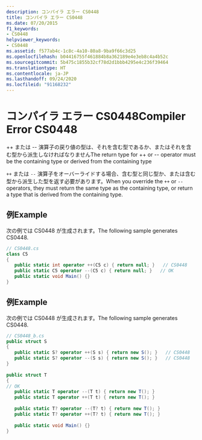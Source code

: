 ```yaml
---
description: コンパイラ エラー CS0448
title: コンパイラ エラー CS0448
ms.date: 07/20/2015
f1_keywords:
- CS0448
helpviewer_keywords:
- CS0448
ms.assetid: f577ab4c-1c8c-4a10-80a8-9ba9f66c3d25
ms.openlocfilehash: b04416755f461884b8a362189e4e3eb8c4a4b52c
ms.sourcegitcommit: 5b475c1855b32cf78d2d1bbb4295e4c236f39464
ms.translationtype: HT
ms.contentlocale: ja-JP
ms.lasthandoff: 09/24/2020
ms.locfileid: "91168232"
---
```

# <a name="compiler-error-cs0448"></a><span data-ttu-id="24dfb-103">コンパイラ エラー CS0448</span><span class="sxs-lookup"><span data-stu-id="24dfb-103">Compiler Error CS0448</span></span>

<span data-ttu-id="24dfb-104">++ または -- 演算子の戻り値の型は、それを含む型であるか、またはそれを含む型から派生しなければなりません</span><span class="sxs-lookup"><span data-stu-id="24dfb-104">The return type for ++ or -- operator must be the containing type or derived from the containing type</span></span>  
  
 <span data-ttu-id="24dfb-105">`++` または `--` 演算子をオーバーライドする場合、含む型と同じ型か、または含む型から派生した型を返す必要があります。</span><span class="sxs-lookup"><span data-stu-id="24dfb-105">When you override the `++` or `--` operators, they must return the same type as the containing type, or return a type that is derived from the containing type.</span></span>  
  
## <a name="example"></a><span data-ttu-id="24dfb-106">例</span><span class="sxs-lookup"><span data-stu-id="24dfb-106">Example</span></span>  

 <span data-ttu-id="24dfb-107">次の例では CS0448 が生成されます。</span><span class="sxs-lookup"><span data-stu-id="24dfb-107">The following sample generates CS0448.</span></span>  
  
```csharp  
// CS0448.cs  
class C5  
{  
   public static int operator ++(C5 c) { return null; }   // CS0448  
   public static C5 operator --(C5 c) { return null; }   // OK  
   public static void Main() {}  
}  
```  
  
## <a name="example"></a><span data-ttu-id="24dfb-108">例</span><span class="sxs-lookup"><span data-stu-id="24dfb-108">Example</span></span>  

 <span data-ttu-id="24dfb-109">次の例では CS0448 が生成されます。</span><span class="sxs-lookup"><span data-stu-id="24dfb-109">The following sample generates CS0448.</span></span>  
  
```csharp  
// CS0448_b.cs  
public struct S  
{  
   public static S? operator ++(S s) { return new S(); }   // CS0448  
   public static S? operator --(S s) { return new S(); }   // CS0448  
}  
  
public struct T  
{  
// OK  
   public static T operator --(T t) { return new T(); }  
   public static T operator ++(T t) { return new T(); }  
  
   public static T? operator --(T? t) { return new T(); }  
   public static T? operator ++(T? t) { return new T(); }  
  
   public static void Main() {}  
}  
```
